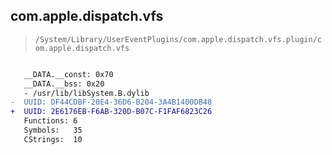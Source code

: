 ## com.apple.dispatch.vfs

> `/System/Library/UserEventPlugins/com.apple.dispatch.vfs.plugin/com.apple.dispatch.vfs`

```diff

   __DATA.__const: 0x70
   __DATA.__bss: 0x20
   - /usr/lib/libSystem.B.dylib
-  UUID: DF44CDBF-20E4-36D6-B204-3A4B1400DB48
+  UUID: 2E6176EB-F6AB-320D-B07C-F1FAF6823C26
   Functions: 6
   Symbols:   35
   CStrings:  10

```

